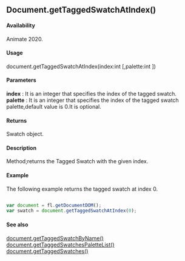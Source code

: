 ## Document.getTaggedSwatchAtIndex()

#### Availability

Animate 2020.

#### Usage

document.getTaggedSwatchAtIndex(index:int [,palette:int ])

#### Parameters

**index** : It is an integer that specifies the index of the tagged swatch.  
**palette** : It is an integer that specifies the index of the tagged swatch palette,default value is 0.It is optional.  

#### Returns

Swatch object.

#### Description

Method;returns the Tagged Swatch with the given index.

#### Example
The following example returns the tagged swatch at index 0.

```javascript

var document = fl.getDocumentDOM();
var swatch = document.getTaggedSwatchAtIndex(0);

```
#### See also
[document.getTaggedSwatchByName()](../Document_object/docu6062.md)
[document.getTaggedSwatchesPaletteList()](../Document_object/docu6063.md)
[document.getTaggedSwatches()](../Document_object/docu6064.md)


